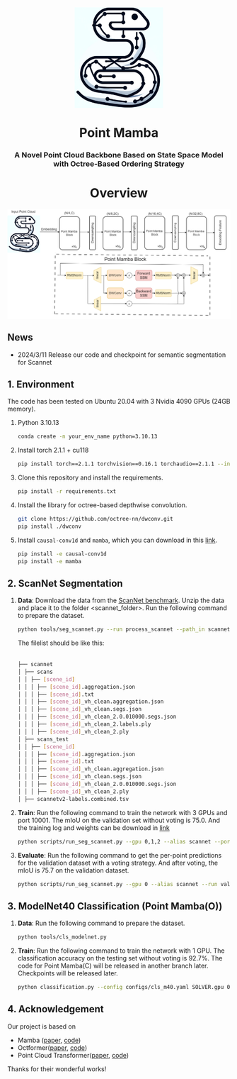 
<div  align="center">    
 <img src="./figure/snake.png" width = "200"  align=center />
</div>


<div align="center">
<h1>Point Mamba</h1>
<h3>A Novel Point Cloud Backbone Based on State Space Model with Octree-Based Ordering Strategy</h3>


# Overview

<div  align="center">    
 <img src="./figure/Arc.png" width = ""  align=center />
</div>

<div align="left">

## News
- 2024/3/11 Release our code and checkpoint for semantic segmentation for Scannet
## 1. Environment

The code has been tested on Ubuntu 20.04 with 3 Nvidia 4090 GPUs (24GB memory).

1. Python 3.10.13
    ```bash
    conda create -n your_env_name python=3.10.13
    ```

2. Install torch 2.1.1 + cu118

    ```bash
    pip install torch==2.1.1 torchvision==0.16.1 torchaudio==2.1.1 --index-url https://download.pytorch.org/whl/cu118
    ```

3. Clone this repository and install the requirements.

    ```bash
    pip install -r requirements.txt
    ```

4. Install the library for octree-based depthwise convolution.

    ```bash
    git clone https://github.com/octree-nn/dwconv.git
    pip install ./dwconv
    ```

5. Install ``causal-conv1d`` and ``mamba``, which you can download in this [link](https://sjtueducn-my.sharepoint.com/:u:/g/personal/yj1938_sjtu_edu_cn/EfvXT20i7IBPsw_KR47ok3wB0l531kf7DMQwJWjdnPxlkQ?e=iDhOe9).
    ```bash
    pip install -e causal-conv1d
    pip install -e mamba
    ```

## 2. ScanNet Segmentation

1. **Data**: Download the data from the
   [ScanNet benchmark](https://kaldir.vc.in.tum.de/scannet_benchmark/).
   Unzip the data and place it to the folder <scannet_folder>. Run the following
   command to prepare the dataset.

    ```bash
    python tools/seg_scannet.py --run process_scannet --path_in scannet
    ```
    The filelist should be like this:
    ```bash

    ├── scannet
    │ ├── scans
    │ │ ├── [scene_id]
    │ │ │ ├── [scene_id].aggregation.json
    │ │ │ ├── [scene_id].txt
    │ │ │ ├── [scene_id]_vh_clean.aggregation.json
    │ │ │ ├── [scene_id]_vh_clean.segs.json
    │ │ │ ├── [scene_id]_vh_clean_2.0.010000.segs.json
    │ │ │ ├── [scene_id]_vh_clean_2.labels.ply
    │ │ │ ├── [scene_id]_vh_clean_2.ply
    │ ├── scans_test
    │ │ ├── [scene_id]
    │ │ │ ├── [scene_id].aggregation.json
    │ │ │ ├── [scene_id].txt
    │ │ │ ├── [scene_id]_vh_clean.aggregation.json
    │ │ │ ├── [scene_id]_vh_clean.segs.json
    │ │ │ ├── [scene_id]_vh_clean_2.0.010000.segs.json
    │ │ │ ├── [scene_id]_vh_clean_2.ply
    │ ├── scannetv2-labels.combined.tsv
    ```

2. **Train**: Run the following command to train the network with 3 GPUs and port 10001. The mIoU on the validation set without voting is 75.0. And the training log and weights can be download in [link](https://sjtueducn-my.sharepoint.com/:u:/g/personal/yj1938_sjtu_edu_cn/EfvXT20i7IBPsw_KR47ok3wB0l531kf7DMQwJWjdnPxlkQ?e=iDhOe9)

    ```bash
    python scripts/run_seg_scannet.py --gpu 0,1,2 --alias scannet --port 10001
    ```

3. **Evaluate**: Run the following command to get the per-point predictions for the validation dataset with a voting strategy. And after voting, the mIoU is 75.7 on the validation dataset.

    ```bash
    python scripts/run_seg_scannet.py --gpu 0 --alias scannet --run validate
    ```
## 3. ModelNet40 Classification (Point Mamba(O))

1. **Data**: Run the following command to prepare the dataset.

    ```bash
    python tools/cls_modelnet.py
    ```

2. **Train**: Run the following command to train the network with 1 GPU. The classification accuracy on the testing set without voting is 92.7%. The code for Point Mamba(C) will be released in another branch later.
   Checkpoints will be released later.
    ```bash
    python classification.py --config configs/cls_m40.yaml SOLVER.gpu 0,
    ```

## 4. Acknowledgement 
Our project is based on 
- Mamba ([paper](https://arxiv.org/abs/2312.00752), [code](https://github.com/state-spaces/mamba))
- Octformer([paper](https://arxiv.org/abs/2305.03045), [code](https://github.com/octree-nn/octformer))
- Point Cloud Transformer([paper](https://arxiv.org/abs/2012.09688), [code](https://github.com/MenghaoGuo/PCT))

Thanks for their wonderful works!